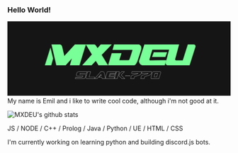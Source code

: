 ### Hello World! 
![Design and Development](https://github.com/MXDEU/MXDEU/blob/main/bannerGit.png)
My name is Emil and i like to write cool code, although i'm not good at it.  

![MXDEU's github stats](https://github-readme-stats.vercel.app/api?username=MXDEU&show_icons=true&hide=contribs,issues&theme=dark&count_private=true)

JS / NODE / C++ / Prolog / Java / Python / UE / HTML / CSS

I'm currently working on learning python and building discord.js bots.
